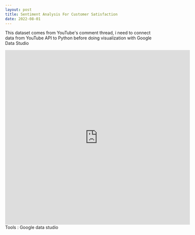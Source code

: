 ```yaml
---
layout: post
title: Sentiment Analysis For Customer Satisfaction
date: 2022-08-01
---
```

This dataset comes from YouTube's comment thread, i need to connect data from YouTube API to Python before doing visualization with Google Data Studio
<iframe width="600" height="567" src="https://datastudio.google.com/embed/reporting/792eae46-a8df-4521-83a6-ca8069c3017c/page/xdbzC" frameborder="0" style="border:0" allowfullscreen></iframe>
Tools : Google data studio
